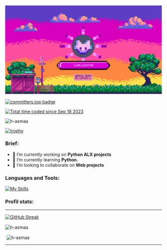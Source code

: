 <!--
**H-Asmaa/H-Asmaa** is a ✨ _special_ ✨ repository because its `README.md` (this file) appears on your GitHub profile.

Here are some ideas to get you started:

- 🔭 I’m currently working on ...
- 🌱 I’m currently learning ...
- 👯 I’m looking to collaborate on ...
- 🤔 I’m looking for help with ...
- 💬 Ask me about ...
- 📫 How to reach me: ...
- 😄 Pronouns: ...
- ⚡ Fun fact: ...
-->
<img src="Colorful Pixel Art Youtube Gaming Intro Video (1).gif"></img>

[![committers.top badge](https://user-badge.committers.top/morocco/H-Asmaa.svg)](https://user-badge.committers.top/morocco/H-Asmaa)

<a href="https://wakatime.com/@65bb6755-c338-4f85-969e-a00ac82349b9"><img src="https://wakatime.com/badge/user/65bb6755-c338-4f85-969e-a00ac82349b9.svg" alt="Total time coded since Sep 18 2023" /></a>

<p align="left"> <img src="https://komarev.com/ghpvc/?username=h-asmaa&label=Profile%20views&color=0e75b6&style=flat" alt="h-asmaa" /> </p>

[![trophy](https://github-profile-trophy.vercel.app/?username=h-asmaa&theme=darkhub)](https://github.com/ryo-ma/github-profile-trophy)

<h3 align="left">Brief:</h3>
<ul>
  <li>🔭 I’m currently working on  <strong>Python ALX projects</strong></li>
  <li>🌱 I’m currently learning <strong>Python.</strong></li>
  <li>👯 I’m looking to collaborate on <strong>Web projects</strong></li>
</ul>

<h3 align="left">Languages and Tools:</h3>

[![My Skills](https://skillicons.dev/icons?i=html,css,js,figma,git,bash,c,laravel,latex,linux,mysql,ps,php,python,docker)](https://skillicons.dev)

<h3 align="left">Profil stats:</h3>
<hr>

[![GitHub Streak](https://streak-stats.demolab.com?user=h-asmaa&theme=tokyonight-duo)](https://git.io/streak-stats)

<p><img align="center" src="https://github-readme-stats.vercel.app/api/top-langs?username=h-asmaa&theme=github_dark&show_icons=true&locale=en&layout=compact" alt="h-asmaa" /></p>

<p>&nbsp;<img align="center" src="https://github-readme-stats.vercel.app/api?username=h-asmaa&theme=github_dark&show_icons=true&locale=en" alt="h-asmaa" /></p>

<hr>



